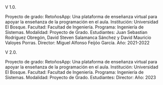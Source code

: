 V 1.0.

Proyecto de grado: RetoñosApp: Una plataforma de enseñanza virtual para apoyar la enseñanza de la programación en el aula.
Institución: Universidad El Bosque.
Facultad: Facultad de Ingeniería.
Programa: Ingeniería de Sistemas.
Modalidad: Proyecto de Grado.
Estudiantes: Juan Sebastian Rodríguez Obregón, David Steven Salamanca Sánchez y David Mauricio Valoyes Porras.
Director: Miguel Alfonso Feijóo García.
Año: 2021-2022

V 2.0.

Proyecto de grado: RetoñosApp: Una plataforma de enseñanza virtual para apoyar la enseñanza de la programación en el aula.
Institución: Universidad El Bosque.
Facultad: Facultad de Ingeniería.
Programa: Ingeniería de Sistemas.
Modalidad: Proyecto de Grado.
Estudiantes: 
Director: 
Año: 2023

